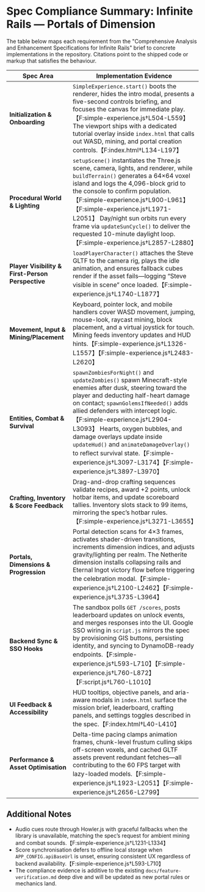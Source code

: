 # Spec Compliance Summary: Infinite Rails — Portals of Dimension

The table below maps each requirement from the "Comprehensive Analysis and Enhancement Specifications for Infinite Rails" brief to concrete implementations in the repository. Citations point to the shipped code or markup that satisfies the behaviour.

| Spec Area | Implementation Evidence |
| --- | --- |
| **Initialization & Onboarding** | `SimpleExperience.start()` boots the renderer, hides the intro modal, presents a five-second controls briefing, and focuses the canvas for immediate play.【F:simple-experience.js†L504-L559】 The viewport ships with a dedicated tutorial overlay inside `index.html` that calls out WASD, mining, and portal creation controls.【F:index.html†L134-L197】 |
| **Procedural World & Lighting** | `setupScene()` instantiates the Three.js scene, camera, lights, and renderer, while `buildTerrain()` generates a 64×64 voxel island and logs the 4,096-block grid to the console to confirm population.【F:simple-experience.js†L900-L961】【F:simple-experience.js†L1971-L2051】 Day/night sun orbits run every frame via `updateSunCycle()` to deliver the requested 10-minute daylight loop.【F:simple-experience.js†L2857-L2880】 |
| **Player Visibility & First-Person Perspective** | `loadPlayerCharacter()` attaches the Steve GLTF to the camera rig, plays the idle animation, and ensures fallback cubes render if the asset fails—logging “Steve visible in scene” once loaded.【F:simple-experience.js†L1740-L1877】 |
| **Movement, Input & Mining/Placement** | Keyboard, pointer lock, and mobile handlers cover WASD movement, jumping, mouse-look, raycast mining, block placement, and a virtual joystick for touch. Mining feeds inventory updates and HUD hints.【F:simple-experience.js†L1326-L1557】【F:simple-experience.js†L2483-L2620】 |
| **Entities, Combat & Survival** | `spawnZombiesForNight()` and `updateZombies()` spawn Minecraft-style enemies after dusk, steering toward the player and deducting half-heart damage on contact; `spawnGolemsIfNeeded()` adds allied defenders with intercept logic.【F:simple-experience.js†L2904-L3093】 Hearts, oxygen bubbles, and damage overlays update inside `updateHud()` and `animateDamageOverlay()` to reflect survival state.【F:simple-experience.js†L3097-L3174】【F:simple-experience.js†L3897-L3970】 |
| **Crafting, Inventory & Score Feedback** | Drag-and-drop crafting sequences validate recipes, award +2 points, unlock hotbar items, and update scoreboard tallies. Inventory slots stack to 99 items, mirroring the spec’s hotbar rules.【F:simple-experience.js†L3271-L3655】 |
| **Portals, Dimensions & Progression** | Portal detection scans for 4×3 frames, activates shader-driven transitions, increments dimension indices, and adjusts gravity/lighting per realm. The Netherite dimension installs collapsing rails and Eternal Ingot victory flow before triggering the celebration modal.【F:simple-experience.js†L2100-L2462】【F:simple-experience.js†L3735-L3964】 |
| **Backend Sync & SSO Hooks** | The sandbox polls `GET /scores`, posts leaderboard updates on unlock events, and merges responses into the UI. Google SSO wiring in `script.js` mirrors the spec by provisioning GIS buttons, persisting identity, and syncing to DynamoDB-ready endpoints.【F:simple-experience.js†L593-L710】【F:simple-experience.js†L760-L872】【F:script.js†L760-L1010】 |
| **UI Feedback & Accessibility** | HUD tooltips, objective panels, and aria-aware modals in `index.html` surface the mission brief, leaderboard, crafting panels, and settings toggles described in the spec.【F:index.html†L40-L410】 |
| **Performance & Asset Optimisation** | Delta-time pacing clamps animation frames, chunk-level frustum culling skips off-screen voxels, and cached GLTF assets prevent redundant fetches—all contributing to the 60 FPS target with lazy-loaded models.【F:simple-experience.js†L1923-L2051】【F:simple-experience.js†L2656-L2799】 |

## Additional Notes

- Audio cues route through Howler.js with graceful fallbacks when the library is unavailable, matching the spec’s request for ambient mining and combat sounds.【F:simple-experience.js†L1231-L1334】
- Score synchronisation defers to offline local storage when `APP_CONFIG.apiBaseUrl` is unset, ensuring consistent UX regardless of backend availability.【F:simple-experience.js†L593-L710】
- The compliance evidence is additive to the existing `docs/feature-verification.md` deep dive and will be updated as new portal rules or mechanics land.
